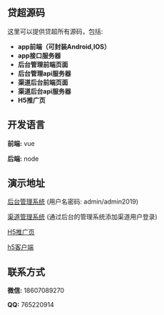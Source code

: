 ## 贷超源码
这里可以提供贷超所有源码，包括:
- **app前端（可封装Android,IOS）**
- **app接口服务器**
- **后台管理前端页面**
- **后台管理api服务器**
- **渠道后台前端页面**
- **渠道后台api服务器**
- **H5推广页**

## 开发语言
**前端:** vue

**后端:** node

## 演示地址
 [后台管理系统][1] (用户名密码: admin/admin2019)
 
 [渠道管理系统][2] (通过后台的管理系统添加渠道用户登录)
 
 [H5推广页][3]
 
 [h5客户端][4]
 

## 联系方式
**微信:** 18607089270

**QQ:** 765220914


 [1]: http://47.56.138.41/admin
 [2]: http://47.56.138.41/channelAdmin
 [3]: http://47.56.138.41/h5
 [4]: http://47.56.138.41/app
